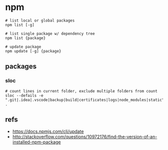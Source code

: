 # npm


```
# list local or global packages
npm list [-g]

# list single package w/ dependency tree
npm list {package}

# update package
npm update [-g] {package}
```


## packages

### sloc

```
# count lines in current folder, exclude multiple folders from count
sloc --defails -e ".git|.idea|.vscode|backup|build|certificates|logs|node_modules|static" .
```

## refs

* https://docs.npmjs.com/cli/update
* http://stackoverflow.com/questions/10972176/find-the-version-of-an-installed-npm-package